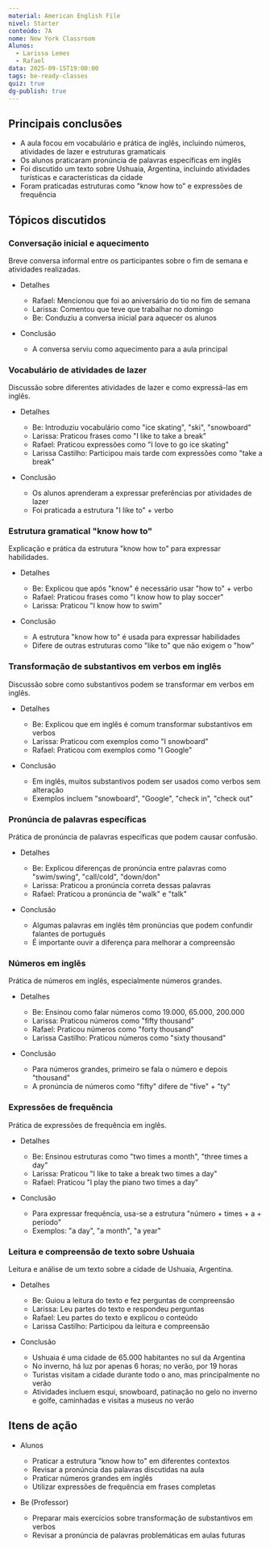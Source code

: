 ```yaml
---
material: American English File
nivel: Starter
conteúdo: 7A
nome: New York Classroom
Alunos:
  - Larissa Lemes
  - Rafael
data: 2025-09-15T19:00:00
tags: be-ready-classes
quiz: true
dg-publish: true
---
```

## Principais conclusões

- A aula focou em vocabulário e prática de inglês, incluindo números, atividades de lazer e estruturas gramaticais
- Os alunos praticaram pronúncia de palavras específicas em inglês
- Foi discutido um texto sobre Ushuaia, Argentina, incluindo atividades turísticas e características da cidade
- Foram praticadas estruturas como "know how to" e expressões de frequência

## Tópicos discutidos

### Conversação inicial e aquecimento

Breve conversa informal entre os participantes sobre o fim de semana e atividades realizadas.

- Detalhes
    
    - Rafael: Mencionou que foi ao aniversário do tio no fim de semana
    - Larissa: Comentou que teve que trabalhar no domingo
    - Be: Conduziu a conversa inicial para aquecer os alunos
- Conclusão
    
    - A conversa serviu como aquecimento para a aula principal

### Vocabulário de atividades de lazer

Discussão sobre diferentes atividades de lazer e como expressá-las em inglês.

- Detalhes
    
    - Be: Introduziu vocabulário como "ice skating", "ski", "snowboard"
    - Larissa: Praticou frases como "I like to take a break"
    - Rafael: Praticou expressões como "I love to go ice skating"
    - Larissa Castilho: Participou mais tarde com expressões como "take a break"
- Conclusão
    
    - Os alunos aprenderam a expressar preferências por atividades de lazer
    - Foi praticada a estrutura "I like to" + verbo

### Estrutura gramatical "know how to"

Explicação e prática da estrutura "know how to" para expressar habilidades.

- Detalhes
    
    - Be: Explicou que após "know" é necessário usar "how to" + verbo
    - Rafael: Praticou frases como "I know how to play soccer"
    - Larissa: Praticou "I know how to swim"
- Conclusão
    
    - A estrutura "know how to" é usada para expressar habilidades
    - Difere de outras estruturas como "like to" que não exigem o "how"

### Transformação de substantivos em verbos em inglês

Discussão sobre como substantivos podem se transformar em verbos em inglês.

- Detalhes
    
    - Be: Explicou que em inglês é comum transformar substantivos em verbos
    - Larissa: Praticou com exemplos como "I snowboard"
    - Rafael: Praticou com exemplos como "I Google"
- Conclusão
    
    - Em inglês, muitos substantivos podem ser usados como verbos sem alteração
    - Exemplos incluem "snowboard", "Google", "check in", "check out"

### Pronúncia de palavras específicas

Prática de pronúncia de palavras específicas que podem causar confusão.

- Detalhes
    
    - Be: Explicou diferenças de pronúncia entre palavras como "swim/swing", "call/cold", "down/don"
    - Larissa: Praticou a pronúncia correta dessas palavras
    - Rafael: Praticou a pronúncia de "walk" e "talk"
- Conclusão
    
    - Algumas palavras em inglês têm pronúncias que podem confundir falantes de português
    - É importante ouvir a diferença para melhorar a compreensão

### Números em inglês

Prática de números em inglês, especialmente números grandes.

- Detalhes
    
    - Be: Ensinou como falar números como 19.000, 65.000, 200.000
    - Larissa: Praticou números como "fifty thousand"
    - Rafael: Praticou números como "forty thousand"
    - Larissa Castilho: Praticou números como "sixty thousand"
- Conclusão
    
    - Para números grandes, primeiro se fala o número e depois "thousand"
    - A pronúncia de números como "fifty" difere de "five" + "ty"

### Expressões de frequência

Prática de expressões de frequência em inglês.

- Detalhes
    
    - Be: Ensinou estruturas como "two times a month", "three times a day"
    - Larissa: Praticou "I like to take a break two times a day"
    - Rafael: Praticou "I play the piano two times a day"
- Conclusão
    
    - Para expressar frequência, usa-se a estrutura "número + times + a + período"
    - Exemplos: "a day", "a month", "a year"

### Leitura e compreensão de texto sobre Ushuaia

Leitura e análise de um texto sobre a cidade de Ushuaia, Argentina.

- Detalhes
    
    - Be: Guiou a leitura do texto e fez perguntas de compreensão
    - Larissa: Leu partes do texto e respondeu perguntas
    - Rafael: Leu partes do texto e explicou o conteúdo
    - Larissa Castilho: Participou da leitura e compreensão
- Conclusão
    
    - Ushuaia é uma cidade de 65.000 habitantes no sul da Argentina
    - No inverno, há luz por apenas 6 horas; no verão, por 19 horas
    - Turistas visitam a cidade durante todo o ano, mas principalmente no verão
    - Atividades incluem esqui, snowboard, patinação no gelo no inverno e golfe, caminhadas e visitas a museus no verão

## Itens de ação

- Alunos
    
    - Praticar a estrutura "know how to" em diferentes contextos
    - Revisar a pronúncia das palavras discutidas na aula
    - Praticar números grandes em inglês
    - Utilizar expressões de frequência em frases completas
- Be (Professor)
    
    - Preparar mais exercícios sobre transformação de substantivos em verbos
    - Revisar a pronúncia de palavras problemáticas em aulas futuras